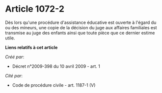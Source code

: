 # Article 1072-2

Dès lors qu'une procédure d'assistance éducative est ouverte à l'égard du ou des mineurs, une copie de la décision du juge
aux affaires familiales est transmise au juge des enfants ainsi que toute pièce que ce dernier estime utile.

**Liens relatifs à cet article**

_Créé par_:

  - Décret n°2009-398 du 10 avril 2009 - art. 1

_Cité par_:

  - Code de procédure civile - art. 1187-1 (V)
